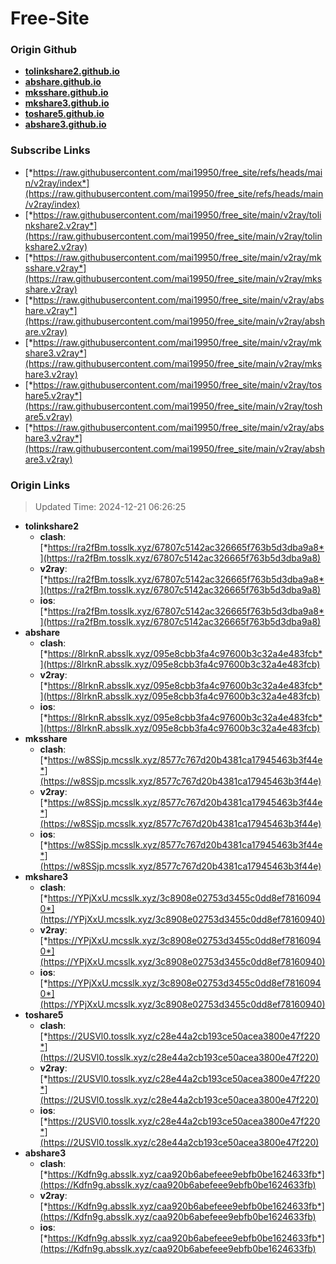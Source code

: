 # Free-Site

### Origin Github

- [**tolinkshare2.github.io**](https://github.com/tolinkshare2/tolinkshare2.github.io)
- [**abshare.github.io**](https://github.com/abshare/abshare.github.io)
- [**mksshare.github.io**](https://github.com/mksshare/mksshare.github.io)
- [**mkshare3.github.io**](https://github.com/mkshare3/mkshare3.github.io)
- [**toshare5.github.io**](https://github.com/toshare5/toshare5.github.io)
- [**abshare3.github.io**](https://github.com/abshare3/abshare3.github.io)

### Subscribe Links

- [*https://raw.githubusercontent.com/mai19950/free_site/refs/heads/main/v2ray/index*](https://raw.githubusercontent.com/mai19950/free_site/refs/heads/main/v2ray/index)
- [*https://raw.githubusercontent.com/mai19950/free_site/main/v2ray/tolinkshare2.v2ray*](https://raw.githubusercontent.com/mai19950/free_site/main/v2ray/tolinkshare2.v2ray)
- [*https://raw.githubusercontent.com/mai19950/free_site/main/v2ray/mksshare.v2ray*](https://raw.githubusercontent.com/mai19950/free_site/main/v2ray/mksshare.v2ray)
- [*https://raw.githubusercontent.com/mai19950/free_site/main/v2ray/abshare.v2ray*](https://raw.githubusercontent.com/mai19950/free_site/main/v2ray/abshare.v2ray)
- [*https://raw.githubusercontent.com/mai19950/free_site/main/v2ray/mkshare3.v2ray*](https://raw.githubusercontent.com/mai19950/free_site/main/v2ray/mkshare3.v2ray)
- [*https://raw.githubusercontent.com/mai19950/free_site/main/v2ray/toshare5.v2ray*](https://raw.githubusercontent.com/mai19950/free_site/main/v2ray/toshare5.v2ray)
- [*https://raw.githubusercontent.com/mai19950/free_site/main/v2ray/abshare3.v2ray*](https://raw.githubusercontent.com/mai19950/free_site/main/v2ray/abshare3.v2ray)

### Origin Links

> Updated Time: 2024-12-21 06:26:25

- **tolinkshare2**
  - **clash**: [*https://ra2fBm.tosslk.xyz/67807c5142ac326665f763b5d3dba9a8*](https://ra2fBm.tosslk.xyz/67807c5142ac326665f763b5d3dba9a8)
  - **v2ray**: [*https://ra2fBm.tosslk.xyz/67807c5142ac326665f763b5d3dba9a8*](https://ra2fBm.tosslk.xyz/67807c5142ac326665f763b5d3dba9a8)
  - **ios**: [*https://ra2fBm.tosslk.xyz/67807c5142ac326665f763b5d3dba9a8*](https://ra2fBm.tosslk.xyz/67807c5142ac326665f763b5d3dba9a8)
- **abshare**
  - **clash**: [*https://8lrknR.absslk.xyz/095e8cbb3fa4c97600b3c32a4e483fcb*](https://8lrknR.absslk.xyz/095e8cbb3fa4c97600b3c32a4e483fcb)
  - **v2ray**: [*https://8lrknR.absslk.xyz/095e8cbb3fa4c97600b3c32a4e483fcb*](https://8lrknR.absslk.xyz/095e8cbb3fa4c97600b3c32a4e483fcb)
  - **ios**: [*https://8lrknR.absslk.xyz/095e8cbb3fa4c97600b3c32a4e483fcb*](https://8lrknR.absslk.xyz/095e8cbb3fa4c97600b3c32a4e483fcb)
- **mksshare**
  - **clash**: [*https://w8SSjp.mcsslk.xyz/8577c767d20b4381ca17945463b3f44e*](https://w8SSjp.mcsslk.xyz/8577c767d20b4381ca17945463b3f44e)
  - **v2ray**: [*https://w8SSjp.mcsslk.xyz/8577c767d20b4381ca17945463b3f44e*](https://w8SSjp.mcsslk.xyz/8577c767d20b4381ca17945463b3f44e)
  - **ios**: [*https://w8SSjp.mcsslk.xyz/8577c767d20b4381ca17945463b3f44e*](https://w8SSjp.mcsslk.xyz/8577c767d20b4381ca17945463b3f44e)
- **mkshare3**
  - **clash**: [*https://YPjXxU.mcsslk.xyz/3c8908e02753d3455c0dd8ef78160940*](https://YPjXxU.mcsslk.xyz/3c8908e02753d3455c0dd8ef78160940)
  - **v2ray**: [*https://YPjXxU.mcsslk.xyz/3c8908e02753d3455c0dd8ef78160940*](https://YPjXxU.mcsslk.xyz/3c8908e02753d3455c0dd8ef78160940)
  - **ios**: [*https://YPjXxU.mcsslk.xyz/3c8908e02753d3455c0dd8ef78160940*](https://YPjXxU.mcsslk.xyz/3c8908e02753d3455c0dd8ef78160940)
- **toshare5**
  - **clash**: [*https://2USVl0.tosslk.xyz/c28e44a2cb193ce50acea3800e47f220*](https://2USVl0.tosslk.xyz/c28e44a2cb193ce50acea3800e47f220)
  - **v2ray**: [*https://2USVl0.tosslk.xyz/c28e44a2cb193ce50acea3800e47f220*](https://2USVl0.tosslk.xyz/c28e44a2cb193ce50acea3800e47f220)
  - **ios**: [*https://2USVl0.tosslk.xyz/c28e44a2cb193ce50acea3800e47f220*](https://2USVl0.tosslk.xyz/c28e44a2cb193ce50acea3800e47f220)
- **abshare3**
  - **clash**: [*https://Kdfn9g.absslk.xyz/caa920b6abefeee9ebfb0be1624633fb*](https://Kdfn9g.absslk.xyz/caa920b6abefeee9ebfb0be1624633fb)
  - **v2ray**: [*https://Kdfn9g.absslk.xyz/caa920b6abefeee9ebfb0be1624633fb*](https://Kdfn9g.absslk.xyz/caa920b6abefeee9ebfb0be1624633fb)
  - **ios**: [*https://Kdfn9g.absslk.xyz/caa920b6abefeee9ebfb0be1624633fb*](https://Kdfn9g.absslk.xyz/caa920b6abefeee9ebfb0be1624633fb)
